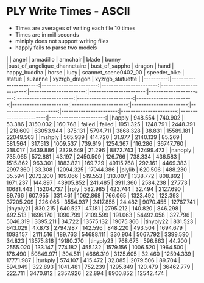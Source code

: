 # PLY Write Times - ASCII

- Times are averages of writing each file 10 times
- Times are in milliseconds
- miniply does not support writing files
- happly fails to parse two models

|           |                  angel |              armadillo |               armchair |                  blade |                  bunny |bust_of_angelique_dhannetaire |         bust_of_sappho |                 dragon |                   hand |           happy_buddha |                  horse |
    lucy |   scannet_scene0402_00 |           speeder_bike |                 statue |                suzanne |          xyzrgb_dragon |       xyzrgb_statuette |
|----------:|-----------------------:|-----------------------:|-----------------------:|-----------------------:|-----------------------:|-----------------------:|-----------------------:|-----------------------:|-----------------------:|-----------------------:|-----------------------:|-----------------------:|-----------------------:|-----------------------:|-----------------------:|-----------------------:|-----------------------:|-----------------------:|
|happly     |   948.554 |   740.902 |    53.386 |  3150.032 |   160.768 |    failed |    failed |  1951.325 |  1248.791 |  2448.391 |   218.609 | 63053.944 |   375.131 |  5794.711 |  3868.328 |    38.831 | 15589.181 | 22049.563 |
|mshply     |   565.939 |   414.720 |    31.977 |  2140.139 |    85.269 |   581.564 |   317.513 |  1009.537 |   739.619 |  1254.367 |   116.286 | 36747.760 |   218.017 |  3439.886 |  2329.649 |    21.296 |  8872.743 | 12499.473 |
|nanoply    |   735.065 |   572.881 |    43.197 |  2450.509 |   126.766 |   738.334 |   436.583 |  1515.862 |   963.301 |  1883.821 |   169.729 | 49115.768 |   292.161 |  4469.383 |  2997.360 |    33.308 | 12094.325 | 17044.386 |
|plylib     |   620.506 |   488.230 |    35.594 |  2072.200 |   109.066 |   519.553 |   313.007 |  1338.772 |   808.892 |  1671.237 |   144.897 | 43905.852 |   241.485 |  3911.360 |  2584.238 |    27.773 | 10681.443 | 15204.737 |
|rply       |   582.985 |   423.744 |    32.494 |  2127.690 |    89.766 |   607.955 |   331.461 |  1062.868 |   766.065 |  1323.492 |   122.393 | 37205.209 |   226.065 |  3554.937 |  2417.855 |    24.482 |  9070.455 | 12767.741 |
|tinyply21  |   830.215 |   640.527 |    47.181 |  2795.212 |   140.820 |   846.298 |   492.513 |  1696.170 |  1090.799 |  2109.599 |   191.063 | 54492.058 |   327.796 |  5046.319 |  3395.211 |    34.722 | 13575.132 | 19075.366 |
|tinyply22  |   831.523 |   643.029 |    47.873 |  2794.987 |   142.596 |   848.220 |   493.504 |  1694.679 |  1093.157 |  2111.516 |   189.763 | 54688.111 |   330.904 |  5067.792 |  3399.590 |    34.823 | 13575.816 | 19180.270 |
|tinyply23  |   768.675 |   596.863 |    44.200 |  2555.020 |   133.147 |   774.182 |   455.132 |  1579.156 |  1006.520 |  1964.500 |   176.490 | 50849.971 |   304.511 |  4666.319 |  3125.605 |    32.460 | 12594.339 | 17771.987 |
|turkply    |   574.107 |   415.472 |    32.085 |  2079.506 |    89.704 |   594.949 |   322.893 |  1041.481 |   752.239 |  1295.849 |   120.479 | 36462.779 |   222.711 |  3470.812 |  2357.926 |    22.894 |  8900.852 | 12542.474 |